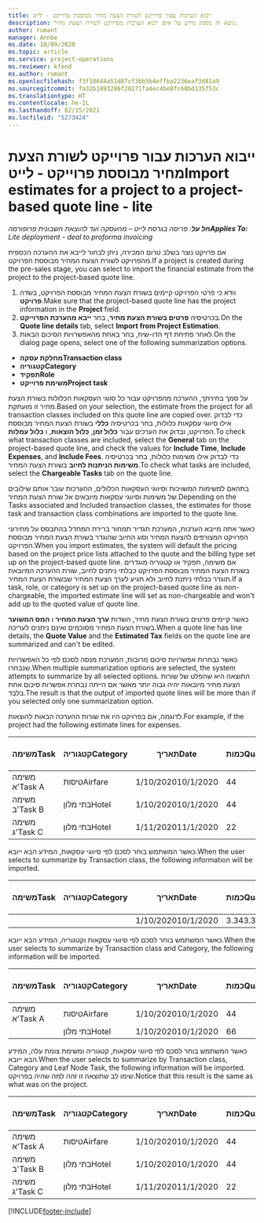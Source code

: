 ```yaml
---
title: ייבוא הערכות עבור פרוייקט לשורת הצעת מחיר מבוססת פרוייקט - לייט
description: נושא זה מספק מידע על אופן ייבוא הערכות מפרויקט לשורת הצעת מחיר.
author: rumant
manager: Annbe
ms.date: 10/09/2020
ms.topic: article
ms.service: project-operations
ms.reviewer: kfend
ms.author: rumant
ms.openlocfilehash: f3f18644a51d87cf3bb5b4effba2236eaf3d81a9
ms.sourcegitcommit: fa32b1893286f20271fa4ec4be8fc68bd135f53c
ms.translationtype: HT
ms.contentlocale: he-IL
ms.lasthandoff: 02/15/2021
ms.locfileid: "5273424"
---
```

# <a name="import-estimates-for-a-project-to-a-project-based-quote-line---lite"></a><span data-ttu-id="b081b-103">ייבוא הערכות עבור פרוייקט לשורת הצעת מחיר מבוססת פרוייקט - לייט</span><span class="sxs-lookup"><span data-stu-id="b081b-103">Import estimates for a project to a project-based quote line - lite</span></span>

<span data-ttu-id="b081b-104">_**חל על**: פריסה בגרסת לייט – מהעסקה ועד להוצאת חשבונית פרופורמה_</span><span class="sxs-lookup"><span data-stu-id="b081b-104">_**Applies To:** Lite deployment - deal to proforma invoicing_</span></span>

<span data-ttu-id="b081b-105">אם פרויקט נוצר בשלב טרום המכירה, ניתן לבחור לייבא את ההערכה הכספית מהפרויקט לשורת הצעת המחיר מבוססת הפרויקט.</span><span class="sxs-lookup"><span data-stu-id="b081b-105">If a project is created during the pre-sales stage, you can select to import the financial estimate from the project to the project-based quote line.</span></span>

1. <span data-ttu-id="b081b-106">וודא כי פרטי הפרויקט קיימים בשורת הצעת המחיר מבוססת הפרויקט, בשדה **פרויקט**.</span><span class="sxs-lookup"><span data-stu-id="b081b-106">Make sure that the project-based quote line has the project information in the **Project** field.</span></span>
2. <span data-ttu-id="b081b-107">בכרטיסיה **פרטים בשורת הצעת מחיר**, בחר **ייבא מהערכת הפרוייקט**.</span><span class="sxs-lookup"><span data-stu-id="b081b-107">On the **Quote line details** tab, select **Import from Project Estimation**.</span></span>
3. <span data-ttu-id="b081b-108">לאחר פתיחת דף הדו-שיח, בחר באחת מהאפשרויות הסיכום הבאות.</span><span class="sxs-lookup"><span data-stu-id="b081b-108">On the dialog page opens, select one of the following summarization options.</span></span>

  - <span data-ttu-id="b081b-109">**מחלקת עסקה**</span><span class="sxs-lookup"><span data-stu-id="b081b-109">**Transaction class**</span></span>
  - <span data-ttu-id="b081b-110">**קטגוריה**</span><span class="sxs-lookup"><span data-stu-id="b081b-110">**Category**</span></span>
  - <span data-ttu-id="b081b-111">**תפקיד**</span><span class="sxs-lookup"><span data-stu-id="b081b-111">**Role**</span></span> 
  - <span data-ttu-id="b081b-112">**משימת פרוייקט**</span><span class="sxs-lookup"><span data-stu-id="b081b-112">**Project task**</span></span>

<span data-ttu-id="b081b-113">על סמך בחירתך, ההערכה מהפרויקט עבור כל סווגי העסקאות הכלולות בשורת הצעת מחיר זו מועתקת.</span><span class="sxs-lookup"><span data-stu-id="b081b-113">Based on your selection, the estimate from the project for all transaction classes included on this quote line are copied over.</span></span> <span data-ttu-id="b081b-114">כדי לבדוק אילו סיווגי עסקאות כלולות, בחר בכרטיסיה **כללי** בשורת הצעת המחיר מבוססת הפרויקט, ובדוק את הערכים עבור **כלול זמן**, **כלול הוצאות**, ו **כלול עמלות**.</span><span class="sxs-lookup"><span data-stu-id="b081b-114">To check what transaction classes are included, select the **General** tab on the project-based quote line, and check the values for **Include Time**, **Include Expenses**, and **Include Fees**.</span></span>  <span data-ttu-id="b081b-115">כדי לבדוק אילו משימות כלולות, בחר בכרטיסיה **משימות הניתנות לחיוב** בשורת הצעת המחיר.</span><span class="sxs-lookup"><span data-stu-id="b081b-115">To check what tasks are included, select the **Chargeable Tasks** tab on the quote line.</span></span>

<span data-ttu-id="b081b-116">בתהאם למשימות המשויכות וסיווגי העסקאות הכלולים, ההערכות עובר אותם שילובים של משימות וסיווגי עסקאות מיובאים אל שורת הצעת המחיר.</span><span class="sxs-lookup"><span data-stu-id="b081b-116">Depending on the Tasks associated and Included transaction classes, the estimates for those task and transaction class combinations are imported to the quote line.</span></span>

<span data-ttu-id="b081b-117">כאשר אתה מייבא הערכות, המערכת תגדיר תמחור ברירת המחדל בהתבסס על מחירוני הפרויקט המצורפים להצעת המחיר וסוג החיוב שהוגדר בשורת הצעת המחיר מבוססת הפרויקט.</span><span class="sxs-lookup"><span data-stu-id="b081b-117">When you import estimates, the system will default the pricing based on the project price lists attached to the quote and the billing type set up on the project-based quote line.</span></span> <span data-ttu-id="b081b-118">אם משימה, תפקיד או קטגוריה מוגדרים בשורת הצעת המחיר מבוססת הפרויקט כבלתי ניתנים לחיוב, שורת ההערכה המיובאת תוגדר כבלתי ניתנת לחיוב ולא תגיע לערך הצעת המחיר שבשורת הצעת המחיר.</span><span class="sxs-lookup"><span data-stu-id="b081b-118">If a task, role, or category is set up on the project-based quote line as non-chargeable, the imported estimate line will set as non-chargeable and won't add up to the quoted value of quote line.</span></span>

<span data-ttu-id="b081b-119">כאשר קיימים פרטים בשורת הצעת מחיר, השדות **ערך הצעת המחיר** ו **המס המשוער** בשורת הצעת המחיר מסוכמים ואינם ניתנים לעריכה.</span><span class="sxs-lookup"><span data-stu-id="b081b-119">When a quote line has line details, the **Quote Value** and the **Estimated Tax** fields on the quote line are summarized and can't be edited.</span></span>

<span data-ttu-id="b081b-120">כאשר נבחרות אפשרויות סיכום מרובות, המערכת מנסה לסכם לפי כל האפשרויות שנבחרו.</span><span class="sxs-lookup"><span data-stu-id="b081b-120">When multiple summarization options are selected, the system attempts to summarize by all selected options.</span></span> <span data-ttu-id="b081b-121">התוצאה היא שהפלט של שורות הצעת מחיר מיובאות יהיה גבוה יותר מאשר אם הייתה נבחרת אפשרות סיכום אחת בלבד.</span><span class="sxs-lookup"><span data-stu-id="b081b-121">The result is that the output of imported quote lines will be more than if you selected only one summarization option.</span></span>

<span data-ttu-id="b081b-122">לדוגמה, אם בפרויקט היו את שורות ההערכה הבאות להוצאות.</span><span class="sxs-lookup"><span data-stu-id="b081b-122">For example, if the project had the following estimate lines for expenses.</span></span>

| <span data-ttu-id="b081b-123">משימה</span><span class="sxs-lookup"><span data-stu-id="b081b-123">Task</span></span> | <span data-ttu-id="b081b-124">קטגוריה</span><span class="sxs-lookup"><span data-stu-id="b081b-124">Category</span></span> | <span data-ttu-id="b081b-125">תאריך</span><span class="sxs-lookup"><span data-stu-id="b081b-125">Date</span></span> | <span data-ttu-id="b081b-126">כמות</span><span class="sxs-lookup"><span data-stu-id="b081b-126">Quantity</span></span> | <span data-ttu-id="b081b-127">מחיר יחידה</span><span class="sxs-lookup"><span data-stu-id="b081b-127">Unit price</span></span> | <span data-ttu-id="b081b-128">סכום</span><span class="sxs-lookup"><span data-stu-id="b081b-128">Amount</span></span> |
| --- | --- | --- | --- | --- | --- |
| <span data-ttu-id="b081b-129">משימה א'</span><span class="sxs-lookup"><span data-stu-id="b081b-129">Task A</span></span> | <span data-ttu-id="b081b-130">טיסות</span><span class="sxs-lookup"><span data-stu-id="b081b-130">Airfare</span></span> | <span data-ttu-id="b081b-131">1/10/2020</span><span class="sxs-lookup"><span data-stu-id="b081b-131">10/1/2020</span></span> | <span data-ttu-id="b081b-132">4</span><span class="sxs-lookup"><span data-stu-id="b081b-132">4</span></span> | <span data-ttu-id="b081b-133">400</span><span class="sxs-lookup"><span data-stu-id="b081b-133">400</span></span> | <span data-ttu-id="b081b-134">1600</span><span class="sxs-lookup"><span data-stu-id="b081b-134">1600</span></span> |
| <span data-ttu-id="b081b-135">משימה ב'</span><span class="sxs-lookup"><span data-stu-id="b081b-135">Task B</span></span> | <span data-ttu-id="b081b-136">בתי מלון</span><span class="sxs-lookup"><span data-stu-id="b081b-136">Hotel</span></span> | <span data-ttu-id="b081b-137">1/10/2020</span><span class="sxs-lookup"><span data-stu-id="b081b-137">10/1/2020</span></span> | <span data-ttu-id="b081b-138">4</span><span class="sxs-lookup"><span data-stu-id="b081b-138">4</span></span> | <span data-ttu-id="b081b-139">200</span><span class="sxs-lookup"><span data-stu-id="b081b-139">200</span></span> | <span data-ttu-id="b081b-140">800</span><span class="sxs-lookup"><span data-stu-id="b081b-140">800</span></span> |
| <span data-ttu-id="b081b-141">משימה ג'</span><span class="sxs-lookup"><span data-stu-id="b081b-141">Task C</span></span> | <span data-ttu-id="b081b-142">בתי מלון</span><span class="sxs-lookup"><span data-stu-id="b081b-142">Hotel</span></span> | <span data-ttu-id="b081b-143">1/11/2020</span><span class="sxs-lookup"><span data-stu-id="b081b-143">11/1/2020</span></span> | <span data-ttu-id="b081b-144">2</span><span class="sxs-lookup"><span data-stu-id="b081b-144">2</span></span> | <span data-ttu-id="b081b-145">200</span><span class="sxs-lookup"><span data-stu-id="b081b-145">200</span></span> | <span data-ttu-id="b081b-146">400</span><span class="sxs-lookup"><span data-stu-id="b081b-146">400</span></span> |

<span data-ttu-id="b081b-147">כאשר המשתמש בוחר לסכם לפי סיווגי עסקאות, המידע הבא ייובא.</span><span class="sxs-lookup"><span data-stu-id="b081b-147">When the user selects to summarize by Transaction class, the following information will be imported.</span></span>

| <span data-ttu-id="b081b-148">משימה</span><span class="sxs-lookup"><span data-stu-id="b081b-148">Task</span></span> | <span data-ttu-id="b081b-149">קטגוריה</span><span class="sxs-lookup"><span data-stu-id="b081b-149">Category</span></span> | <span data-ttu-id="b081b-150">תאריך</span><span class="sxs-lookup"><span data-stu-id="b081b-150">Date</span></span> | <span data-ttu-id="b081b-151">כמות</span><span class="sxs-lookup"><span data-stu-id="b081b-151">Quantity</span></span> | <span data-ttu-id="b081b-152">מחיר יחידה</span><span class="sxs-lookup"><span data-stu-id="b081b-152">Unit price</span></span> | <span data-ttu-id="b081b-153">סכום</span><span class="sxs-lookup"><span data-stu-id="b081b-153">Amount</span></span> |
| --- | --- | --- | --- | --- | --- |
|||<span data-ttu-id="b081b-154">1/10/2020</span><span class="sxs-lookup"><span data-stu-id="b081b-154">10/1/2020</span></span> | <span data-ttu-id="b081b-155">3.34</span><span class="sxs-lookup"><span data-stu-id="b081b-155">3.34</span></span> | <span data-ttu-id="b081b-156">840</span><span class="sxs-lookup"><span data-stu-id="b081b-156">840</span></span> | <span data-ttu-id="b081b-157">2800</span><span class="sxs-lookup"><span data-stu-id="b081b-157">2800</span></span> |

<span data-ttu-id="b081b-158">כאשר המשתמש בוחר לסכם לפי סיווגי עסקאות וקטגוריה, המידע הבא ייובא.</span><span class="sxs-lookup"><span data-stu-id="b081b-158">When the user selects to summarize by Transaction class and Category, the following information will be imported.</span></span>

| <span data-ttu-id="b081b-159">משימה</span><span class="sxs-lookup"><span data-stu-id="b081b-159">Task</span></span> | <span data-ttu-id="b081b-160">קטגוריה</span><span class="sxs-lookup"><span data-stu-id="b081b-160">Category</span></span> | <span data-ttu-id="b081b-161">תאריך</span><span class="sxs-lookup"><span data-stu-id="b081b-161">Date</span></span> | <span data-ttu-id="b081b-162">כמות</span><span class="sxs-lookup"><span data-stu-id="b081b-162">Quantity</span></span> | <span data-ttu-id="b081b-163">מחיר יחידה</span><span class="sxs-lookup"><span data-stu-id="b081b-163">Unit price</span></span> | <span data-ttu-id="b081b-164">סכום</span><span class="sxs-lookup"><span data-stu-id="b081b-164">Amount</span></span> |
| --- | --- | --- | --- | --- | --- |
| <span data-ttu-id="b081b-165">משימה א'</span><span class="sxs-lookup"><span data-stu-id="b081b-165">Task A</span></span> | <span data-ttu-id="b081b-166">טיסות</span><span class="sxs-lookup"><span data-stu-id="b081b-166">Airfare</span></span> | <span data-ttu-id="b081b-167">1/10/2020</span><span class="sxs-lookup"><span data-stu-id="b081b-167">10/1/2020</span></span> | <span data-ttu-id="b081b-168">4</span><span class="sxs-lookup"><span data-stu-id="b081b-168">4</span></span> | <span data-ttu-id="b081b-169">400</span><span class="sxs-lookup"><span data-stu-id="b081b-169">400</span></span> | <span data-ttu-id="b081b-170">1600</span><span class="sxs-lookup"><span data-stu-id="b081b-170">1600</span></span> |
| | <span data-ttu-id="b081b-171">בתי מלון</span><span class="sxs-lookup"><span data-stu-id="b081b-171">Hotel</span></span> | <span data-ttu-id="b081b-172">1/10/2020</span><span class="sxs-lookup"><span data-stu-id="b081b-172">10/1/2020</span></span> | <span data-ttu-id="b081b-173">6</span><span class="sxs-lookup"><span data-stu-id="b081b-173">6</span></span> | <span data-ttu-id="b081b-174">200</span><span class="sxs-lookup"><span data-stu-id="b081b-174">200</span></span> | <span data-ttu-id="b081b-175">1200</span><span class="sxs-lookup"><span data-stu-id="b081b-175">1200</span></span> |

<span data-ttu-id="b081b-176">כאשר המשתמש בוחר לסכם לפי סיווגי עסקאות, קטגוריה ומשימת צומת עלה, המידע הבא ייובא.</span><span class="sxs-lookup"><span data-stu-id="b081b-176">When the user selects to summarize by Transaction class, Category and Leaf Node Task, the following information will be imported.</span></span> <span data-ttu-id="b081b-177">שימו לב שתוצאה זו זהה למה שהיה בפרויקט.</span><span class="sxs-lookup"><span data-stu-id="b081b-177">Notice that this result is the same as what was on the project.</span></span>

| <span data-ttu-id="b081b-178">משימה</span><span class="sxs-lookup"><span data-stu-id="b081b-178">Task</span></span> | <span data-ttu-id="b081b-179">קטגוריה</span><span class="sxs-lookup"><span data-stu-id="b081b-179">Category</span></span> | <span data-ttu-id="b081b-180">תאריך</span><span class="sxs-lookup"><span data-stu-id="b081b-180">Date</span></span> | <span data-ttu-id="b081b-181">כמות</span><span class="sxs-lookup"><span data-stu-id="b081b-181">Quantity</span></span> | <span data-ttu-id="b081b-182">מחיר יחידה</span><span class="sxs-lookup"><span data-stu-id="b081b-182">Unit price</span></span> | <span data-ttu-id="b081b-183">סכום</span><span class="sxs-lookup"><span data-stu-id="b081b-183">Amount</span></span> |
| --- | --- | --- | --- | --- | --- |
| <span data-ttu-id="b081b-184">משימה א'</span><span class="sxs-lookup"><span data-stu-id="b081b-184">Task A</span></span> | <span data-ttu-id="b081b-185">טיסות</span><span class="sxs-lookup"><span data-stu-id="b081b-185">Airfare</span></span> | <span data-ttu-id="b081b-186">1/10/2020</span><span class="sxs-lookup"><span data-stu-id="b081b-186">10/1/2020</span></span> | <span data-ttu-id="b081b-187">4</span><span class="sxs-lookup"><span data-stu-id="b081b-187">4</span></span> | <span data-ttu-id="b081b-188">400</span><span class="sxs-lookup"><span data-stu-id="b081b-188">400</span></span> | <span data-ttu-id="b081b-189">1600</span><span class="sxs-lookup"><span data-stu-id="b081b-189">1600</span></span> |
| <span data-ttu-id="b081b-190">משימה ב'</span><span class="sxs-lookup"><span data-stu-id="b081b-190">Task B</span></span> | <span data-ttu-id="b081b-191">בתי מלון</span><span class="sxs-lookup"><span data-stu-id="b081b-191">Hotel</span></span> | <span data-ttu-id="b081b-192">1/10/2020</span><span class="sxs-lookup"><span data-stu-id="b081b-192">10/1/2020</span></span> | <span data-ttu-id="b081b-193">4</span><span class="sxs-lookup"><span data-stu-id="b081b-193">4</span></span> | <span data-ttu-id="b081b-194">200</span><span class="sxs-lookup"><span data-stu-id="b081b-194">200</span></span> | <span data-ttu-id="b081b-195">800</span><span class="sxs-lookup"><span data-stu-id="b081b-195">800</span></span> |
| <span data-ttu-id="b081b-196">משימה ג'</span><span class="sxs-lookup"><span data-stu-id="b081b-196">Task C</span></span> | <span data-ttu-id="b081b-197">בתי מלון</span><span class="sxs-lookup"><span data-stu-id="b081b-197">Hotel</span></span> | <span data-ttu-id="b081b-198">1/11/2020</span><span class="sxs-lookup"><span data-stu-id="b081b-198">11/1/2020</span></span> | <span data-ttu-id="b081b-199">2</span><span class="sxs-lookup"><span data-stu-id="b081b-199">2</span></span> | <span data-ttu-id="b081b-200">200</span><span class="sxs-lookup"><span data-stu-id="b081b-200">200</span></span> | <span data-ttu-id="b081b-201">400</span><span class="sxs-lookup"><span data-stu-id="b081b-201">400</span></span> |


[!INCLUDE[footer-include](../../includes/footer-banner.md)]